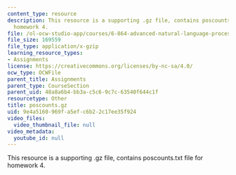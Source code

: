 ```yaml
---
content_type: resource
description: This resource is a supporting .gz file, contains poscounts.txt file for
  homework 4.
file: /ol-ocw-studio-app/courses/6-864-advanced-natural-language-processing-fall-2005/9e4a5160969fa5efc6b22c17ee35f924_poscounts.gz
file_size: 169559
file_type: application/x-gzip
learning_resource_types:
- Assignments
license: https://creativecommons.org/licenses/by-nc-sa/4.0/
ocw_type: OCWFile
parent_title: Assignments
parent_type: CourseSection
parent_uid: 48a8a6b4-bb3a-c5c6-9c7c-63540f644c1f
resourcetype: Other
title: poscounts.gz
uid: 9e4a5160-969f-a5ef-c6b2-2c17ee35f924
video_files:
  video_thumbnail_file: null
video_metadata:
  youtube_id: null
---
```

This resource is a supporting .gz file, contains poscounts.txt file for homework 4.